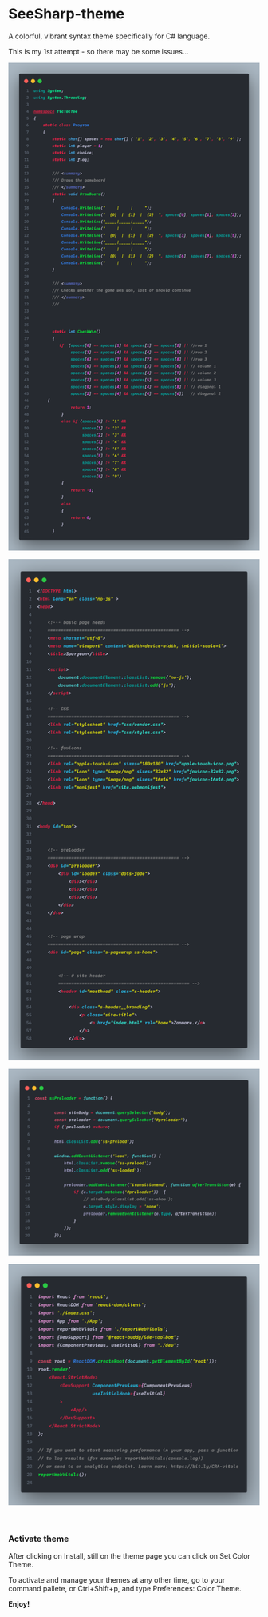 # SeeSharp-theme

A colorful, vibrant syntax theme specifically for C# language.

This is my 1st attempt - so there may be some issues...
<br>

![SeeSharp Syntax - C#](https://github.com/ArmantG/seesharp-theme/blob/main/C%23.png?raw=true)

![SeeSharp Syntax - html](https://github.com/ArmantG/seesharp-theme/blob/main/html.png?raw=true)

![SeeSharp Syntax - js](https://github.com/ArmantG/seesharp-theme/blob/main/js.png?raw=true)

![SeeSharp Syntax - react](https://github.com/ArmantG/seesharp-theme/blob/main/react.png?raw=true)



<br>

### Activate theme
After clicking on Install, still on the theme page you can click on Set Color Theme.

To activate and manage your themes at any other time, go to your command pallete, or Ctrl+Shift+p, and type Preferences: Color Theme.


**Enjoy!**
